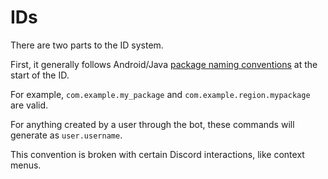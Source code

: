 # IDs

There are two parts to the ID system.

First, it generally follows Android/Java [package naming conventions](https://docs.oracle.com/javase/tutorial/java/package/namingpkgs.html) at the start of the ID.

For example, `com.example.my_package` and `com.example.region.mypackage` are valid.

For anything created by a user through the bot, these commands will generate as `user.username`.

This convention is broken with certain Discord interactions, like context menus.